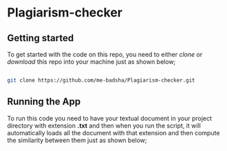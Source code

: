 # Plagiarism-checker

## Getting started

To get started with the code on this repo, you need to either *clone* or *download* this repo into your machine just as shown below;

```bash

git clone https://github.com/me-badsha/Plagiarism-checker.git

```

## Running the App

To run this code you need to have your textual document in your project directory with extension **.txt** and then when you run the script, it will automatically loads all the document with that extension and then compute the similarity between them just as shown below;
